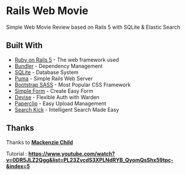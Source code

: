 # Rails Web Movie

Simple Web Movie Review based on Rails 5 with SQLite & Elastic Search

## Built With

* [Ruby on Rails 5](rubyonrails.org) - The web framework used
* [Bundler](http://bundler.io/) - Dependency Management
* [SQLite](https://www.sqlite.org/) - Database System
* [Puma](https://rubygems.org/gems/puma) - Simple Rails Web Server
* [Bootstrap SASS](https://rubygems.org/gems/bootstrap-sass) - Most Popular CSS Framework
* [Simple Form](https://rubygems.org/gems/simple_form) - Create Easy Form
* [Devise](https://rubygems.org/gems/devise) - Flexible Auth with Warden
* [Paperclip](https://rubygems.org/gems/paperclip) - Easy Upload Management
* [Search Kick](https://rubygems.org/gems/searchkick) - Intelligent Search Made Easy


## Thanks
Thanks to **[Mackenzie Child](https://github.com/mackenziechild/)**

Tutorial : **https://www.youtube.com/watch?v=0DR5JLZ2Qgg&list=PL23ZvcdS3XPLNdRYB_QyomQsShx59tpc-&index=5**
